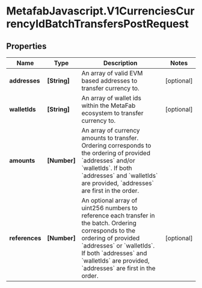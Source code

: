 # MetafabJavascript.V1CurrenciesCurrencyIdBatchTransfersPostRequest

## Properties

Name | Type | Description | Notes
------------ | ------------- | ------------- | -------------
**addresses** | **[String]** | An array of valid EVM based addresses to transfer currency to. | [optional] 
**walletIds** | **[String]** | An array of wallet ids within the MetaFab ecosystem to transfer currency to. | [optional] 
**amounts** | **[Number]** | An array of currency amounts to transfer. Ordering corresponds to the ordering of provided &#x60;addresses&#x60; and/or &#x60;walletIds&#x60;. If both &#x60;addresses&#x60; and &#x60;walletIds&#x60; are provided, &#x60;addresses&#x60; are first in the order. | 
**references** | **[Number]** | An optional array of uint256 numbers to reference each transfer in the batch. Ordering corresponds to the ordering of provided &#x60;addresses&#x60; or &#x60;walletIds&#x60;. If both &#x60;addresses&#x60; and &#x60;walletIds&#x60; are provided, &#x60;addresses&#x60; are first in the order. | [optional] 


